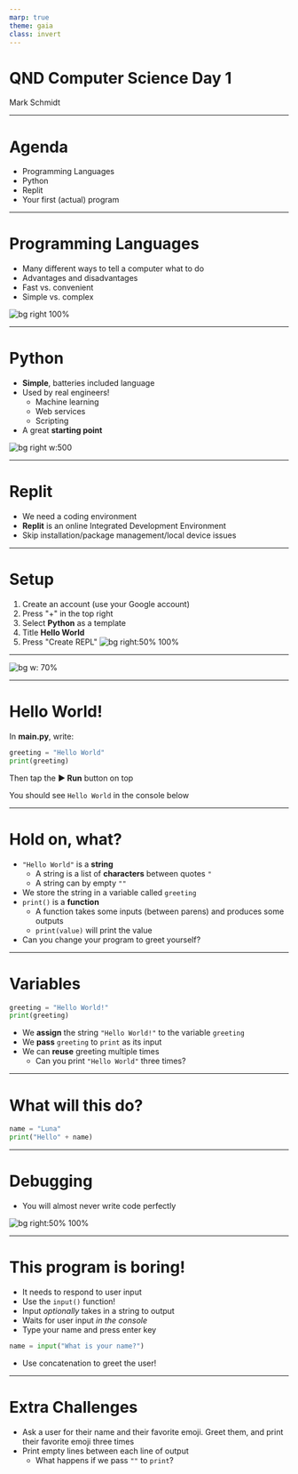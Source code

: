 ```yaml
---
marp: true
theme: gaia
class: invert
---
```


# QND Computer Science Day 1 
Mark Schmidt

---

# Agenda

- Programming Languages
- Python
- Replit
- Your first (actual) program

---

# Programming Languages

- Many different ways to tell a computer what to do
- Advantages and disadvantages
- Fast vs. convenient
- Simple vs. complex

![bg right 100%](../assets/assembly.png)

---

# Python

- **Simple**, batteries included language
- Used by real engineers!
  - Machine learning
  - Web services
  - Scripting
- A great **starting point**

![bg right w:500](../assets/python.webp)

--- 

# Replit

- We need a coding environment
- **Replit** is an online Integrated Development Environment
- Skip installation/package management/local device issues 

---

# Setup

1. Create an account (use your Google account)
2.  Press "+" in the top right
3.  Select **Python** as a template
4.  Title **Hello World**
5.  Press "Create REPL"
![bg right:50% 100%](../assets/repl-setup.png)

---

![bg w: 70%](../assets/repl-screen.png)

---

# Hello World!

In **main.py**, write:

```python
greeting = "Hello World"
print(greeting)
```

Then tap the **▶️ Run** button on top

You should see `Hello World` in the console below

---

# Hold on, what?

- `"Hello World"` is a **string**
  - A string is a list of **characters** between quotes `"`
  - A string can by empty `""`
- We store the string in a variable called `greeting`
- `print()` is a **function**
  - A function takes some inputs (between parens) and produces some outputs
  - `print(value)` will print the value  
- Can you change your program to greet yourself? 

---

# Variables 

```python
greeting = "Hello World!"
print(greeting)
```
- We **assign** the string `"Hello World!"` to the variable `greeting`
- We **pass** `greeting` to `print` as its input
- We can **reuse** greeting multiple times
  - Can you print `"Hello World"` three times?

---
# What will this do?

```python
name = "Luna"
print("Hello" + name)
```

<!-- -->
<!-- Gotcha: will print out "HelloLuna"
We need to add a space -->
<!-- + is the concatenation operator -->

---

# Debugging

- You will almost never write code perfectly

![bg right:50% 100%](../assets/debugging-meme.jpeg)

---
# This program is boring!

- It needs to respond to user input
- Use the `input()` function!
- Input *optionally* takes in a string to output
- Waits for user input *in the console*
- Type your name and press enter key

```python
name = input("What is your name?")
```
- Use concatenation to greet the user!

---

# Extra Challenges

- Ask a user for their name and their favorite emoji. Greet them, and print their favorite emoji three times
- Print empty lines between each line of output
  - What happens if we pass `""` to `print`?